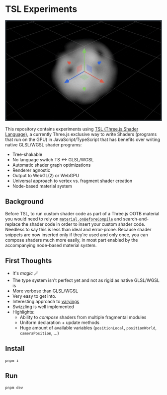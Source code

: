 # TSL Experiments

![Smoke](./Smoke.gif)

This repository contains experiments using [TSL (Three.js Shader
Language)](https://github.com/mrdoob/three.js/wiki/Three.js-Shading-Language), a
currently Three.js exclusive way to write Shaders (programs that run on the GPU)
in JavaScript/TypeScript that has benefits over writing native GLSL/WGSL shader
programs:

- Tree-shakable
- No language switch TS <-> GLSL/WGSL
- Automatic shader graph optimizations
- Renderer agnostic
- Output to WebGL(2) or WebGPU
- Universal approach to vertex vs. fragment shader creation
- Node-based material system

## Background

Before TSL, to run custom shader code as part of a Three.js OOTB material you
would need to rely on
[`material.onBeforeCompile`](https://github.com/mrdoob/three.js/wiki/Three.js-Shading-Language#old)
and search-and-replace the shader code in order to insert your custom shader
code. Needless to say this is less than ideal and error-prone. Because shader
snippets are now inserted only if they're used and only once, you can compose
shaders much more easily, in most part enabled by the accompanying node-based
material system.

## First Thoughts

- It's _magic_ 🪄
- The type system isn't perfect yet and not as rigid as native GLSL/WGSL is
- More verbose than GLSL/WGSL
- Very easy to get into.
- Interesting approach to [varyings](https://github.com/mrdoob/three.js/wiki/Three.js-Shading-Language#varying-node-name--null-)
- Swizzling is well implemented
- Highlights:
  - Ability to _compose_ shaders from multiple fragmental modules
  - Uniform declaration + update methods
  - Huge amount of available variables (`positionLocal`, `positionWorld`, `cameraPosition`, …)

## Install

```
pnpm i
```

## Run

```
pnpm dev
```
